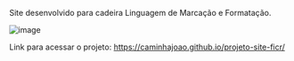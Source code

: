 Site desenvolvido para cadeira Linguagem de Marcação e Formatação.

![image](https://user-images.githubusercontent.com/103288331/204648180-84debfa4-91b9-410a-becb-b4eb21974c90.png)

Link para acessar o projeto: https://caminhajoao.github.io/projeto-site-ficr/
